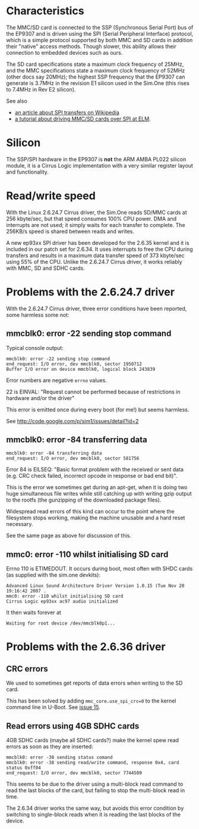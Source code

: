 

# Characteristics #

The MMC/SD card is connected to the SSP (Synchronous Serial Port) bus of the EP9307 and is driven using the SPI (Serial Peripheral Interface) protocol, which is a simple protocol supported by both MMC and SD cards in addition their "native" access methods. Though slower, this ability allows their connection to embedded devices such as ours.

The SD card specifications state a maximum clock frequency of 25MHz, and the MMC
specifications state a maximum clock frequency of 52MHz (other docs say 20MHz); the highest SSP frequency that the EP9307 can generate is 3.7MHz in the revision E1 silicon used in the Sim.One (this rises to 7.4MHz in Rev E2 silicon).

See also
  * [an article about SPI transfers on Wikipedia](https://secure.wikimedia.org/wikipedia/en/wiki/Serial_Peripheral_Interface_Bus)
  * [a tutorial about driving MMC/SD cards over SPI at ELM](http://elm-chan.org/docs/mmc/mmc_e.html).

# Silicon #
The SSP/SPI hardware in the EP9307 is **not** the ARM AMBA PL022 silicon module, it is a Cirrus Logic implementation with a very similar register layout and functionality.

# Read/write speed #
With the Linux 2.6.24.7 Cirrus driver, the Sim.One reads SD/MMC cards at 256 kbyte/sec, but that speed consumes 100% CPU power. DMA and interrupts are not used; it simply waits for each transfer to complete. The 256KB/s speed is shared between reads and writes.

A new ep93xx SPI driver has been developed for the 2.6.35 kernel and it is included in our patch set for 2.6.34. It uses interrupts to free the CPU during transfers and results in a maximum data transfer speed of 373 kbyte/sec using 55% of the CPU.
Unlike the 2.6.24.7 Cirrus driver, it works reliably with MMC, SD and SDHC cards.

# Problems with the 2.6.24.7 driver #
With the 2.6.24.7 Cirrus driver, three error conditions have been reported, some harmless some not:

## mmcblk0: error -22 sending stop command ##
Typical console output:
```
mmcblk0: error -22 sending stop command
end_request: I/O error, dev mmcblk0, sector 1950712
Buffer I/O error on device mmcblk0, logical block 243839
```
Error numbers are negative `errno` values.

22 is EINVAL: "Request cannot be performed because of restrictions in hardware
and/or the driver"

This error is emitted once during every boot (for me!) but seems harmless.

See http://code.google.com/p/sim1/issues/detail?id=2

## mmcblk0: error -84 transferring data ##
```
mmcblk0: error -84 transferring data
end_request: I/O error, dev mmcblk0, sector 581756
```
Error 84 is EILSEQ: "Basic format problem with the received or sent data (e.g. CRC
check failed, incorrect opcode in response or bad end bit)".

This is the error we sometimes get during an apt-get, when it is doing two huge simultaneous file writes while still catching up with writing gzip output to the rootfs (the gunzipping of the downloaded package files).

Widespread read errors of this kind can occur to the point where the filesystem stops
working, making the machine unusable and a hard reset necessary.

See the same page as above for discussion of this.

## mmc0: error -110 whilst initialising SD card ##
Errno 110 is ETIMEDOUT. It occurs during boot, most often with SHDC cards (as supplied with the sim.one devkits):
```
Advanced Linux Sound Architecture Driver Version 1.0.15 (Tue Nov 20 19:16:42 2007 .
mmc0: error -110 whilst initialising SD card
Cirrus Logic ep93xx ac97 audio initialized
```
It then waits forever at
```
Waiting for root device /dev/mmcblk0p1...
```

# Problems with the 2.6.36 driver #

## CRC errors ##
We used to sometimes get reports of data errors when writing to the SD card.

This has been solved by adding `mmc_core.use_spi_crc=0` to the kernel command line in U-Boot. See [issue 15](https://code.google.com/p/sim1/issues/detail?id=15).

## Read errors using 4GB SDHC cards ##
4GB SDHC cards (maybe all SDHC cards?) make the kernel spew read errors as soon as they are inserted:
```
mmcblk0: error -38 sending status comand
mmcblk0: error -38 sending read/write command, response 0x4, card status 0xff04
end_request: I/O error, dev mmcblk0, sector 7744509
```
This seems to be due to the driver using a multi-block read command to read the last
blocks of the card, but failing to stop the multi-block read in time.

The 2.6.34 driver works the same way, but avoids this error condition by switching to single-block reads when it is reading the last blocks of the device.